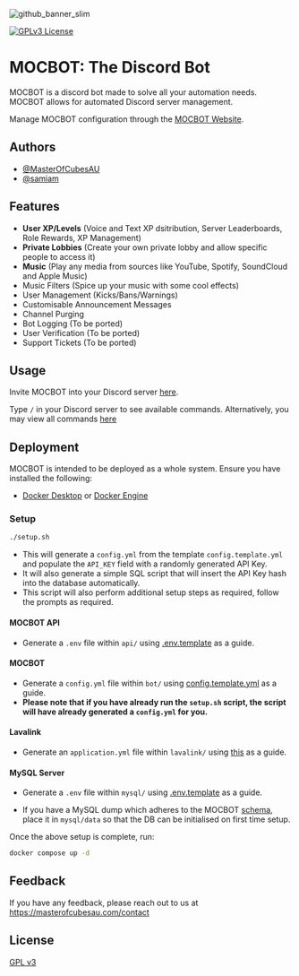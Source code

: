 ![github_banner_slim](https://github.com/MasterOfCubesAU/MOCBOT/assets/38149391/9f5f850c-cead-4e5e-9cab-ecdf886b6b9a)

[![GPLv3 License](https://img.shields.io/badge/License-GPL%20v3-yellow.svg)](https://opensource.org/licenses/)

# MOCBOT: The Discord Bot

MOCBOT is a discord bot made to solve all your automation needs. MOCBOT allows for automated Discord server management.

Manage MOCBOT configuration through the [MOCBOT Website](https://mocbot.masterofcubesau.com/).

## Authors

- [@MasterOfCubesAU](https://www.github.com/MasterOfCubesAU)
- [@samiam](https://github.com/sam1357)

## Features

- **User XP/Levels** (Voice and Text XP dsitribution, Server Leaderboards, Role Rewards, XP Management)
- **Private Lobbies** (Create your own private lobby and allow specific people to access it)
- **Music** (Play any media from sources like YouTube, Spotify, SoundCloud and Apple Music)
- Music Filters (Spice up your music with some cool effects)
- User Management (Kicks/Bans/Warnings)
- Customisable Announcement Messages
- Channel Purging
- Bot Logging (To be ported)
- User Verification (To be ported)
- Support Tickets (To be ported)

## Usage

Invite MOCBOT into your Discord server [here](https://discord.com/api/oauth2/authorize?client_id=417962459811414027&permissions=8&scope=bot%20applications.commands).

Type `/` in your Discord server to see available commands. Alternatively, you may view all commands [here](https://mocbot.masterofcubesau.com/commands)

## Deployment

MOCBOT is intended to be deployed as a whole system. Ensure you have installed the following:

- [Docker Desktop](https://docs.docker.com/desktop/) or [Docker Engine](https://docs.docker.com/engine/)

### Setup

```bash
./setup.sh
```

- This will generate a `config.yml` from the template `config.template.yml` and populate the `API_KEY` field with a randomly generated API Key.
- It will also generate a simple SQL script that will insert the API Key hash into the database automatically.
- This script will also perform additional setup steps as required, follow the prompts as required.

#### MOCBOT API

- Generate a `.env` file within `api/` using [.env.template](./api/.env.template) as a guide.

#### MOCBOT

- Generate a `config.yml` file within `bot/` using [config.template.yml](./bot/config.template.yml) as a guide.
- **Please note that if you have already run the `setup.sh` script, the script will have already generated a `config.yml` for you.**

#### Lavalink

- Generate an `application.yml` file within `lavalink/` using [this](https://lavalink.dev/configuration/) as a guide.

#### MySQL Server

- Generate a `.env` file within `mysql/` using [.env.template](./mysql/.env.template) as a guide.

- If you have a MySQL dump which adheres to the MOCBOT [schema](./mysql/data//schema.sql), place it in `mysql/data` so that the DB can be initialised on first time setup.

Once the above setup is complete, run:

```bash
docker compose up -d
```

## Feedback

If you have any feedback, please reach out to us at https://masterofcubesau.com/contact

## License

[GPL v3](https://choosealicense.com/licenses/gpl-3.0/)
